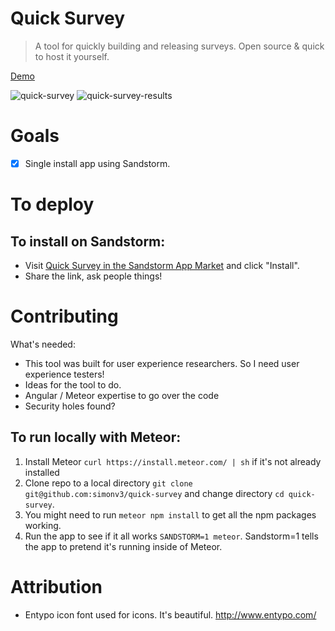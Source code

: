 # Quick Survey

> A tool for quickly building and releasing surveys. Open source & quick to host it yourself.

[Demo](https://apps.sandstorm.io/app/wupmzqk4872vgsye9t9x5dmrdw17mad97dk21jvcm2ph4jataze0)

![quick-survey](http://i.imgur.com/AYn4Jd4.png)
![quick-survey-results](http://i.imgur.com/4elbHfe.png)

# Goals

* [x] Single install app using Sandstorm.

# To deploy

## To install on Sandstorm:

* Visit [Quick Survey in the Sandstorm App Market](https://apps.sandstorm.io/app/wupmzqk4872vgsye9t9x5dmrdw17mad97dk21jvcm2ph4jataze0) and click "Install".
* Share the link, ask people things!

# Contributing

What's needed:

* This tool was built for user experience researchers. So I need user experience testers!
* Ideas for the tool to do.
* Angular / Meteor expertise to go over the code
* Security holes found?

## To run locally with Meteor:

1. Install Meteor `curl https://install.meteor.com/ | sh` if it's not already installed
2. Clone repo to a local directory `git clone git@github.com:simonv3/quick-survey` and change directory `cd quick-survey`.
3. You might need to run `meteor npm install` to get all the npm packages working.
4. Run the app to see if it all works `SANDSTORM=1 meteor`.
Sandstorm=1 tells the app to pretend it's running inside of Meteor.

# Attribution

* Entypo icon font used for icons. It's beautiful. http://www.entypo.com/
